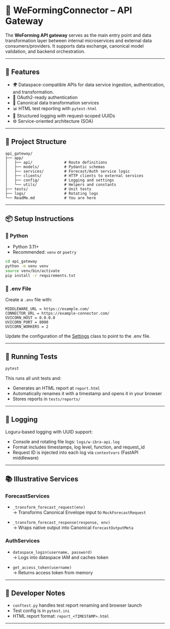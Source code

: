 # 🔌 WeFormingConnector – API Gateway

The **WeForming API gateway** serves as the main entry point and data transformation layer between internal microservices and external data consumers/providers. It supports data exchange, canonical model validation, and backend orchestration.

---

## 🚀 Features

- 🌍 Dataspace-compatible APIs for data service ingestion, authentication, and transformation.
- 🔐 OAuth2-ready authentication
- 🧠 Canonical data transformation services
- 📊 HTML test reporting with `pytest-html`
- 🧾 Structured logging with request-scoped UUIDs
- ⚙️ Service-oriented architecture (SOA)

---

## 🧱 Project Structure

```
api_gateway/
├── app/
│   ├── api/              # Route definitions
│   ├── models/           # Pydantic schemas
│   ├── services/         # Forecast/Auth service logic
│   ├── clients/          # HTTP clients to external services
│   ├── config/           # Logging and settings
│   └── utils/            # Helpers and constants
├── tests/                # Unit tests
├── logs/                 # Rotating logs
└── ReadMe.md             # You are here
```

---

## 📦 Setup Instructions

### 🐍 Python

- Python 3.11+
- Recommended: `venv` or `poetry`

```bash
cd api_gateway
python -m venv venv
source venv/bin/activate
pip install -r requirements.txt
```

### 🔐 .env File

Create a `.env` file with:

```.env
MIDDLEWARE_URL = https://example.com/
CONNECTOR_URL = https://example-connector.com/
UVICORN_HOST = 0.0.0.0
UVICORN_PORT = 8000
UVICORN_WORKERS = 2
```

Update the configuration of the [Settings](/api_gateway/app/config/environment_variables.py) class to point to the .env file.

---

## 🧪 Running Tests

```bash
pytest
```

This runs all unit tests and:

- Generates an HTML report at `report.html`
- Automatically renames it with a timestamp and opens it in your browser
- Stores reports in `tests/reports/`

---

## 📝 Logging

Loguru-based logging with UUID support:

- Console and rotating file logs: `logs/w-ibra-api.log`
- Format includes timestamps, log level, function, and request_id
- Request ID is injected into each log via `contextvars` (FastAPI middleware)

---

## 📚 Illustrative Services

### ForecastServices

- `_transform_forecast_request(env)`  
  → Transforms Canonical Envelope input to `MockForecastRequest`

- `_transform_forecast_response(response, env)`  
  → Wraps native output into Canonical `ForecastOutputMeta`

### AuthServices

- `dataspace_login(username, password)`  
  → Logs into dataspace IAM and caches token

- `get_access_token(username)`  
  → Returns access token from memory

---

## 🧰 Developer Notes

- `conftest.py` handles test report renaming and browser launch
- Test config is in `pytest.ini`
- HTML report format: `report_<TIMESTAMP>.html`

---

